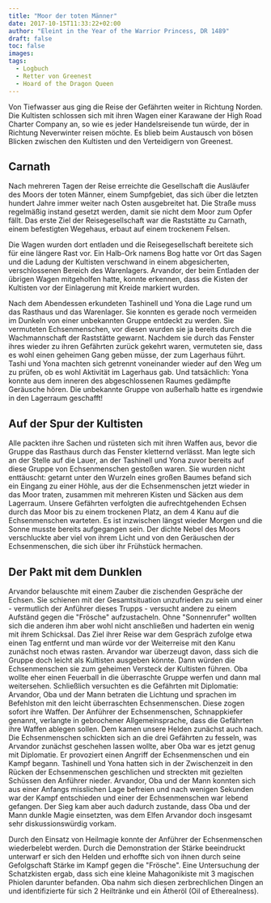 ```yaml
---
title: "Moor der toten Männer"
date: 2017-10-15T11:33:22+02:00
author: "Eleint in the Year of the Warrior Princess, DR 1489"
draft: false
toc: false
images:
tags: 
  - Logbuch
  - Retter von Greenest
  - Hoard of the Dragon Queen
---
```


Von Tiefwasser aus ging die Reise der Gefährten weiter in Richtung Norden. Die Kultisten schlossen sich mit ihren Wagen einer Karawane der High Road Charter Company an, so wie es jeder Handelsreisende tun würde, der in Richtung Neverwinter reisen möchte. Es blieb beim Austausch von bösen Blicken zwischen den Kultisten und den Verteidigern von Greenest.

## Carnath

Nach mehreren Tagen der Reise erreichte die Gesellschaft die Ausläufer des Moors der toten Männer, einem Sumpfgebiet, das sich über die letzten hundert Jahre immer weiter nach Osten ausgebreitet hat. Die Straße muss regelmäßig instand gesetzt werden, damit sie nicht dem Moor zum Opfer fällt. Das erste Ziel der Reisegesellschaft war die Raststätte zu Carnath, einem befestigten Wegehaus, erbaut auf einem trockenem Felsen.

Die Wagen wurden dort entladen und die Reisegesellschaft bereitete sich für eine längere Rast vor. Ein Halb-Ork namens Bog hatte vor Ort das Sagen und die Ladung der Kultisten verschwand in einem abgesicherten, verschlossenen Bereich des Warenlagers. Arvandor, der beim Entladen der übrigen Wagen mitgeholfen hatte, konnte erkennen, dass die Kisten der Kultisten vor der Einlagerung mit Kreide markiert wurden.

Nach dem Abendessen erkundeten Tashinell und Yona die Lage rund um das Rasthaus und das Warenlager. Sie konnten es gerade noch vermeiden im Dunkeln von einer unbekannten Gruppe entdeckt zu werden. Sie vermuteten Echsenmenschen, vor diesen wurden sie ja bereits durch die Wachmannschaft der Raststätte gewarnt. Nachdem sie durch das Fenster ihres wieder zu ihren Gefährten zurück gekehrt waren, vermuteten sie, dass es wohl einen geheimen Gang geben müsse, der zum Lagerhaus führt. Tashi und Yona machten sich getrennt voneinander wieder auf den Weg um zu prüfen, ob es wohl Aktivität im Lagerhaus gab. Und tatsächlich: Yona konnte aus dem inneren des abgeschlossenen Raumes gedämpfte Geräusche hören. Die unbekannte Gruppe von außerhalb hatte es irgendwie in den Lagerraum geschafft!

## Auf der Spur der Kultisten

Alle packten ihre Sachen und rüsteten sich mit ihren Waffen aus, bevor die Gruppe das Rasthaus durch das Fenster kletternd verlässt. Man legte sich an der Stelle auf die Lauer, an der Tashinell und Yona zuvor bereits auf diese Gruppe von Echsenmenschen gestoßen waren. Sie wurden nicht enttäuscht: getarnt unter den Wurzeln eines großen Baumes befand sich ein Eingang zu einer Höhle, aus der die Echsenmenschen jetzt wieder in das Moor traten, zusammen mit mehreren Kisten und Säcken aus dem Lagerraum. Unsere Gefährten verfolgten die aufrechtgehenden Echsen durch das Moor bis zu einem trockenen Platz, an dem 4 Kanu auf die Echsenmenschen warteten. Es ist inzwischen längst wieder Morgen und die Sonne musste bereits aufgegangen sein. Der dichte Nebel des Moors verschluckte aber viel von ihrem Licht und von den Geräuschen der Echsenmenschen, die sich über ihr Frühstück hermachen.

## Der Pakt mit dem Dunklen

Arvandor belauschte mit einem Zauber die zischenden Gespräche der Echsen. Sie schienen mit der Gesamtsituation unzufrieden zu sein und einer - vermutlich der Anführer dieses Trupps - versucht andere zu einem Aufständ gegen die "Frösche" aufzustacheln. Ohne "Sonnenrufer" wollten sich die anderen ihm aber wohl nicht anschließen und haderten ein wenig mit ihrem Schicksal. Das Ziel ihrer Reise war dem Gespräch zufolge etwa einen Tag entfernt und man würde vor der Weiterreise mit den Kanu zunächst noch etwas rasten. Arvandor war überzeugt davon, dass sich die Gruppe doch leicht als Kultisten ausgeben könnte. Dann würden die Echsenmenschen sie zum geheimen Versteck der Kultisten führen. Oba wollte eher einen Feuerball in die überraschte Gruppe werfen und dann mal weitersehen. Schließlich versuchten es die Gefährten mit Diplomatie: Arvandor, Oba und der Mann betraten die Lichtung und sprachen im Befehlston mit den leicht überraschten Echsenmenschen. Diese zogen sofort ihre Waffen. Der Anführer der Echsenmenschen, Schnappkiefer genannt, verlangte in gebrochener Allgemeinsprache, dass die Gefährten ihre Waffen ablegen sollen. Dem kamen unsere Helden zunächst auch nach. Die Echsenmenschen schickten sich an die drei Gefährten zu fesseln, was Arvandor zunächst geschehen lassen wollte, aber Oba war es jetzt genug mit Diplomatie. Er provoziert einen Angriff der Echsenmenschen und ein Kampf begann. Tashinell und Yona hatten sich in der Zwischenzeit in den Rücken der Echsenmenschen geschlichen und streckten mit gezielten Schüssen den Anführer nieder. Arvandor, Oba und der Mann konnten sich aus einer Anfangs misslichen Lage befreien und nach wenigen Sekunden war der Kampf entschieden und einer der Echsenmenschen war lebend gefangen. Der Sieg kam aber auch dadurch zustande, dass Oba und der Mann dunkle Magie einsetzten, was dem Elfen Arvandor doch insgesamt sehr diskussionswürdig vorkam.

Durch den Einsatz von Heilmagie konnte der Anführer der Echsenmenschen wiederbelebt werden. Durch die Demonstration der Stärke beeindruckt unterwarf er sich den Helden und erhoffte sich von ihnen durch seine Gefolgschaft Stärke im Kampf gegen die "Frösche". Eine Untersuchung der Schatzkisten ergab, dass sich eine kleine Mahagonikiste mit 3 magischen Phiolen darunter befanden. Oba nahm sich diesen zerbrechlichen Dingen an und identifizierte für sich 2 Heiltränke und ein Ätheröl (Oil of Etherealness).
